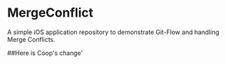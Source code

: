 # MergeConflict
A simple iOS application repository to demonstrate Git-Flow and handling Merge Conflicts.

##Here is Coop's change'

